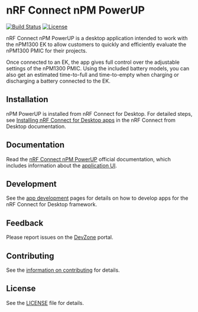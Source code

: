 # nRF Connect nPM PowerUP

[![Build Status](https://dev.azure.com/NordicSemiconductor/Wayland/_apis/build/status/NordicPlayground.pc-nrfconnect-npm?branchName=main)](https://dev.azure.com/NordicSemiconductor/Wayland/_build/results?buildId=56483&view=results)
[![License](https://img.shields.io/badge/license-Modified%20BSD%20License-blue.svg)](LICENSE)

nRF Connect nPM PowerUP is a desktop application intended to work with the
nPM1300 EK to allow customers to quickly and efficiently evaluate the nPM1300
PMIC for their projects.

Once connected to an EK, the app gives full control over the adjustable settings
of the nPM1300 PMIC. Using the included battery models, you can also get an
estimated time-to-full and time-to-empty when charging or discharging a battery
connected to the EK.

## Installation

nPM PowerUP is installed from nRF Connect for Desktop. For detailed steps, see
[Installing nRF Connect for Desktop apps](https://docs.nordicsemi.com/bundle/nrf-connect-desktop/page/installing_apps.html)
in the nRF Connect from Desktop documentation.

## Documentation

Read the
[nRF Connect nPM PowerUP](https://docs.nordicsemi.com/bundle/nrf-connect-npm/page/index.html)
official documentation, which includes information about the
[application UI](https://docs.nordicsemi.com/bundle/nrf-connect-npm/page/overview.html).

## Development

See the
[app development](https://nordicsemiconductor.github.io/pc-nrfconnect-docs/)
pages for details on how to develop apps for the nRF Connect for Desktop
framework.

## Feedback

Please report issues on the [DevZone](https://devzone.nordicsemi.com) portal.

## Contributing

See the
[information on contributing](https://nordicsemiconductor.github.io/pc-nrfconnect-docs/contributing)
for details.

## License

See the [LICENSE](LICENSE) file for details.
